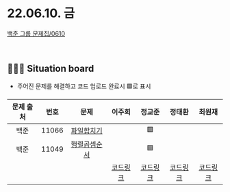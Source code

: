 # 22.06.10. 금

[백준 그룹 문제집/0610](https://www.acmicpc.net/group/workbook/view/13701/46021)

</br>

## 🧑🏽‍💻 Situation board
- 주어진 문제를 해결하고 코드 업로드 완료시 🟩로 표시

|문제 출처|번호|문제|이주희|정교준|정태환|최원재
|:-:|:-:|:-:|:-:|:-:|:-:|:-:
|백준|11066|[파일합치기](https://www.acmicpc.net/problem/11066)||🟩|||
|백준|11049|[행렬곱셈순서](https://www.acmicpc.net/problem/11049)||🟩|||
||||[코드링크](이주희/README.md)|[코드링크](정교준/README.md)|[코드링크](정태환/README.md)|[코드링크](최원재/README.md)|
